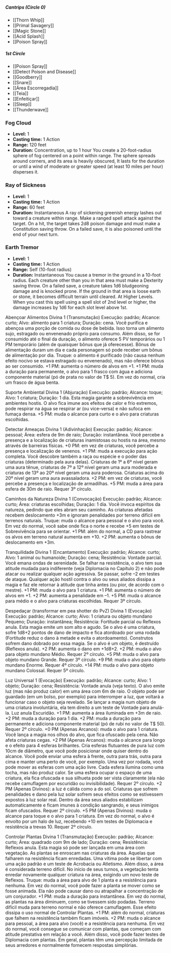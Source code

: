 

##### Cantrips (Circle 0) 
- [[Thorn Whip]]
- [[Primal Savagery]]
- [[Magic Stone]]
- [[Acid Splash]]
- [[Poison Spray]]

##### 1st Circle
- [[Poison Spray]]
- [[Detect Poison and Disease]]
- [[Goodberry]]
- [[Snare]]
- [[Área Escorregadia]]
- [[Teia]]
- [[Enfeitiçar]]
- [[Sleep]]
- [[Thunderwave]]

### Fog Cloud
- **Level:** 1
- **Casting time:** 1 Action
- **Range:** 120 feet
- **Duration:** Concentration, up to 1 hour
You create a 20-foot-radius sphere of fog centered on a point within range. The sphere spreads around corners, and its area is heavily obscured, It lasts for the duration or until a wind of moderate or greater speed (at least 10 miles per hour) disperses it.

### Ray of Sickness
- **Level:** 1
- **Casting time:** 1 Action
- **Range:** 60 feet
- **Duration:** Instantaneous
A ray of sickening greenish energy lashes out toward a creature within range.
Make a ranged spell attack against the target. On a hit, the target takes 2d8 poison damage and must make a Constitution saving throw. On a failed save, it is also poisoned until the end of your next turn.

### Earth Tremor
- **Level:** 1
- **Casting time:** 1 Action
- **Range:** Self (10-foot radius)
- **Duration:** Instantaneous
You cause a tremor in the ground in a 10-foot radius. Each creature other than you in that area must make a Dexterity saving throw. On a failed save, a creature takes 1d6 bludgeoning damage and is knocked prone. If the ground in that area is loose earth or stone, it becomes difficult terrain until cleared. At Higher Levels. When you cast this spell using a spell slot of 2nd level or higher, the damage increases by 1d6 for each slot level above 1st.

Abençoar Alimentos
Divina 1 (Transmutação)
Execução: padrão; Alcance: curto;
Alvo: alimento para 1 criatura; Duração:
cena.
Você purifica e abençoa uma porção de
comida ou dose de bebida. Isso torna
um alimento sujo, estragado ou envenenado
próprio para consumo. Além
disso, se for consumido até o final da
duração, o alimento oferece 5 PV temporários
ou 1 PM temporário (além de
quaisquer bônus que já oferecesse).
Bônus de alimentação duram um dia e
cada personagem só pode receber um
bônus de alimentação por dia.
Truque: o alimento é purificado (não
causa nenhum efeito nocivo se estava
estragado ou envenenado), mas não
oferece bônus ao ser consumido.
+1 PM: aumenta o número de alvos
em +1.
+1 PM: muda a duração para permanente,
o alvo para 1 frasco com água e
adiciona componente material (pó de
prata no valor de T$ 5). Em vez do normal,
cria um frasco de água benta.

Suporte Ambiental
Divina 1 (Abjuração)
Execução: padrão; Alcance: toque;
Alvo: 1 criatura; Duração: 1 dia.
Esta magia garante a sobrevivência
em ambientes hostis. O alvo fica imune
aos efeitos de calor e frio extremos,
pode respirar na água se respirar
ar (ou vice-versa) e não sufoca em
fumaça densa.
+5 PM: muda o alcance para curto e o
alvo para criaturas escolhidas.

Detectar Ameaças
Divina 1 (Adivinhação)
Execução: padrão; Alcance: pessoal;
Área: esfera de 9m de raio; Duração:
instantânea.
Você percebe a presença e a localização
de criaturas inamistosas ou hostis
na área, mesmo através de barreiras
físicas.
+0 PM: em vez de criaturas, você
percebe a presença e localização de
venenos.
+1 PM: muda a execução para ação
completa. Você descobre também a
raça ou espécie e o poder das criaturas
(determinado pela aura delas). Criaturas
de 1º a 6º nível geram uma aura tênue,
criaturas de 7º a 12º nível geram
uma aura moderada e criaturas de 13º
ao 20º nível geram uma aura poderosa.
Criaturas acima do 20º nível geram
uma aura avassaladora.
+2 PM: em vez de criaturas, você
percebe a presença e localização de
armadilhas.
+5 PM: muda a área para esfera de
30m de raio. Requer 3º círculo.

Caminhos
da Natureza
Divina 1 (Convocação)
Execução: padrão; Alcance: curto; Área:
criaturas escolhidas; Duração: 1 dia.
Você invoca espíritos da natureza, pedindo
que eles abram seu caminho. As
criaturas afetadas recebem deslocamento
+3m e ignoram penalidades por terreno
difícil em terrenos naturais.
Truque: muda o alcance para pessoal
e o alvo para você. Em vez do normal,
você sabe onde fica o norte e recebe
+5 em testes de Sobrevivência para
se orientar.
+1 PM: além do normal, a CD para
rastrear os alvos em terreno natural
aumenta em +10.
+2 PM: aumenta o bônus de deslocamento
em +3m.

Tranquilidade
Divina 1 (Encantamento)
Execução: padrão; Alcance: curto;
Alvo: 1 animal ou humanoide; Duração:
cena; Resistência: Vontade parcial.
Você emana ondas de serenidade. Se
falhar na resistência, o alvo tem sua
atitude mudada para indiferente (veja
Diplomacia no Capítulo 2) e não
pode atacar ou realizar qualquer ação
agressiva. Se passar, sofre –2 em testes
de ataque. Qualquer ação hostil contra
o alvo ou seus aliados dissipa a magia e
faz ele retornar à atitude que tinha antes
(ou pior, de acordo com o mestre).
+1 PM: muda o alvo para 1 criatura.
+1 PM: aumenta o número de alvos
em +1.
+2 PM: aumenta a penalidade em –1.
+5 PM: muda o alcance para médio e o
alvo para criaturas escolhidas. Requer
3º círculo.

Despedaçar (transformar em pea shotter do PvZ)
Divina 1 (Evocação)
Execução: padrão; Alcance: curto;
Alvo: 1 criatura ou objeto mundano
Pequeno; Duração: instantânea; Resistência:
Fortitude parcial ou Reflexos
anula.
Esta magia emite um som alto e agudo.
Se o alvo é uma criatura, sofre
1d8+2 pontos de dano de impacto e
fica atordoado por uma rodada (Fortitude
reduz o dano à metade e evita
o atordoamento). Construtos sofrem
dano dobrado por essa magia. Se
o alvo é um objeto, é destruído (Reflexos
anula).
+2 PM: aumenta o dano em +1d8+2.
+2 PM: muda o alvo para objeto mundano
Médio. Requer 2º círculo.
+5 PM: muda o alvo para objeto mundano
Grande. Requer 3º círculo.
+9 PM: muda o alvo para objeto mundano
Enorme. Requer 4º círculo.
+14 PM: muda o alvo para objeto
mundano Colossal. Requer 5º círculo.

Luz
Universal 1 (Evocação)
Execução: padrão; Alcance: curto;
Alvo: 1 objeto; Duração: cena; Resistência:
Vontade anula (veja texto).
O alvo emite luz (mas não produz calor)
em uma área com 6m de raio. O
objeto pode ser guardado (em um bolso,
por exemplo) para interromper a
luz, que voltará a funcionar caso o objeto
seja revelado. Se lançar a magia
num objeto de uma criatura involuntária,
ela tem direito a um teste de Vontade
para anulá-la. Luz anula Escuridão.
+1 PM: aumenta a área iluminada em
+3m de raio.
+2 PM: muda a duração para 1 dia.
+2 PM: muda a duração para permanente
e adiciona componente material
(pó de rubi no valor de T$ 50). Requer
2º círculo.
+0 PM (Apenas Arcanos): muda
o alvo para 1 criatura. Você lança a magia
nos olhos do alvo, que fica ofuscado
pela cena. Não afeta criaturas cegas.
+2 PM (Apenas Arcanos): muda o
alcance para longo e o efeito para 4 esferas
brilhantes. Cria esferas flutuantes
de pura luz com 10cm de diâmetro,
que você pode posicionar onde quiser
dentro do alcance. Você pode enviar
uma esfera à frente, outra para trás,
outra para cima e manter uma perto
de você, por exemplo. Uma vez por rodada,
você pode mover as esferas com
uma ação livre. Cada esfera ilumina
como uma tocha, mas não produz calor.
Se uma esfera ocupar o espaço de
uma criatura, ela fica ofuscada e sua silhueta
pode ser vista claramente (ela
não recebe camuflagem por escuridão
ou invisibilidade). Requer 2º círculo.
+2 PM (Apenas Divinos): a luz é
cálida como a do sol. Criaturas que sofrem
penalidades e dano pela luz solar
sofrem seus efeitos como se estivessem
expostos à luz solar real. Dentro
da área seus aliados estabilizam automaticamente
e ficam imunes à condição
sangrando, e seus inimigos ficam
ofuscados. Requer 2º círculo.
+5 PM (Apenas Divinos): muda o
alcance para toque e o alvo para 1 criatura.
Em vez do normal, o alvo é envolto
por um halo de luz, recebendo +10
em testes de Diplomacia e resistência a
trevas 10. Requer 2º círculo.


Controlar Plantas
Divina 1 (Transmutação)
Execução: padrão; Alcance: curto;
Área: quadrado com 9m de lado; Duração:
cena; Resistência: Reflexos
anula.
Esta magia só pode ser lançada em
uma área com vegetação. As plantas
se enroscam nas criaturas da área.
Aquelas que falharem na resistência
ficam enredadas. Uma vítima pode
se libertar com uma ação padrão e
um teste de Acrobacia ou Atletismo.
Além disso, a área é considerada terreno
difícil. No início de seus turnos,
a vegetação tenta enredar novamente
qualquer criatura na área, exigindo
um novo teste de Reflexos.
Truque: muda a área para alvo de 1
planta e a resistência para nenhuma.
Em vez do normal, você pode fazer a
planta se mover como se fosse animada.
Ela não pode causar dano ou atrapalhar
a concentração de um conjurador.
+1 PM: muda a duração para instantânea.
Em vez do normal, as plantas na
área diminuem, como se tivessem sido
podadas. Terreno difícil muda para terreno
normal e não oferece camuflagem.
Esse efeito dissipa o uso normal
de Controlar Plantas.
+1 PM: além do normal, criaturas que
falhem na resistência também ficam
imóveis.
+2 PM: muda o alcance para pessoal,
a área para alvo (você) e a resistência
para nenhuma. Em vez do normal,
você consegue se comunicar com plantas,
que começam com atitude prestativa
em relação a você. Além disso,
você pode fazer testes de Diplomacia
com plantas. Em geral, plantas têm
uma percepção limitada de seus arredores
e normalmente fornecem respostas
simplórias.
